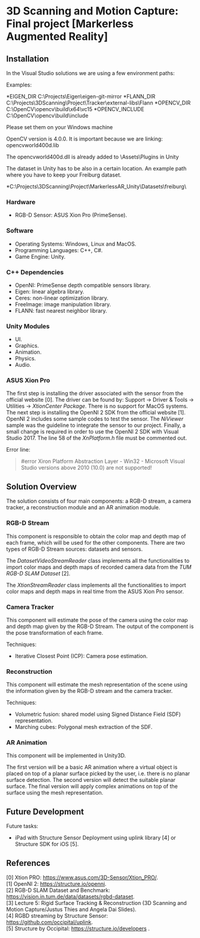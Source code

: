 # 3D Scanning and Motion Capture: Final project [Markerless Augmented Reality]

## Installation
In the Visual Studio solutions we are using a few environment paths:

Examples:

*EIGEN_DIR       C:\Projects\Eigen\eigen-git-mirror
*FLANN_DIR       C:\Projects\3DScanning\Project\Tracker\external-libs\Flann
*OPENCV_DIR      C:\OpenCV\opencv\build\x64\vc15
*OPENCV_INCLUDE  C:\OpenCV\opencv\build\include

Please set them on your Windows machine

OpenCV version is 4.0.0. It is important because we are linking: opencvworld400d.lib

The opencvworld400d.dll is already added to \Assets\Plugins in Unity

The dataset in Unity has to be also in a certain location.
An example path where you have to keep your Freiburg dataset.

*C:\Projects\3DScanning\Project\MarkerlessAR_Unity\Datasets\freiburg\

### Hardware
* RGB-D Sensor: ASUS Xion Pro (PrimeSense).

### Software
* Operating Systems: Windows, Linux and MacOS.
* Programming Languages: C++, C#.
* Game Engine: Unity.

### C++ Dependencies
* OpenNI: PrimeSense depth compatible sensors library.
* Eigen: linear algebra library.
* Ceres: non-linear optimization library.
* FreeImage: image manipulation library.
* FLANN: fast nearest neighbor library.

### Unity Modules
* UI.
* Graphics.
* Animation.
* Physics.
* Audio.

### ASUS Xion Pro

The first step is installing the driver associated with the sensor from the official website [0]. The driver can be found by: Support -> Driver & Tools -> Utilities -> *XtionCenter Package*. There is no support for MacOS systems. The next step is installing the OpenNI 2 SDK from the official website [1]. OpenNI 2 includes some sample codes to test the sensor. The *NiViewer* sample was the guideline to integrate the sensor to our project. Finally, a small change is required in order to use the OpenNI 2 SDK with Visual Studio 2017. The line 58 of the *XnPlatform.h* file must be commented out.

Error line:  
> #error Xiron Platform Abstraction Layer - Win32 - Microsoft Visual Studio versions above 2010 (10.0) are not supported!

## Solution Overview

The solution consists of four main components: a RGB-D stream, a camera tracker, a reconstruction module and an AR animation module.

### RGB-D Stream

This component is responsible to obtain the color map and depth map of each frame, which will be used for the other components. There are two types of RGB-D Stream sources: datasets and sensors.

The *DatasetVideoStreamReader* class implements all the functionalities to import color maps and depth maps of recorded camera data from the *TUM RGB-D SLAM Dataset* [2].

The *XtionStreamReader* class implements all the functionalities to import color maps and depth maps in real time from the ASUS Xion Pro sensor.  

### Camera Tracker

This component will estimate the pose of the camera using the color map and depth map given by the RGB-D Stream. The output of the component is the pose transformation of each frame.

Techniques:
* Iterative Closest Point (ICP): Camera pose estimation.

### Reconstruction

This component will estimate the mesh representation of the scene using the information given by the RGB-D stream and the camera tracker.

Techniques:
* Volumetric fusion: shared model using Signed Distance Field (SDF) representation.
* Marching cubes: Polygonal mesh extraction of the SDF.

### AR Animation

This component will be implemented in Unity3D.

The first version will be a basic AR animation where a virtual object is placed on top of a planar surface picked by the user, i.e. there is no planar surface detection. The second version will detect the suitable planar surface. The final version will apply complex animations on top of the surface using the mesh representation.

## Future Development

Future tasks:
* iPad with Structure Sensor Deployment using uplink library [4] or Structure SDK for iOS [5].

## References

[0] Xtion PRO: https://www.asus.com/3D-Sensor/Xtion_PRO/.     
[1] OpenNI 2: https://structure.io/openni.  
[2] RGB-D SLAM Dataset and Benchmark: https://vision.in.tum.de/data/datasets/rgbd-dataset.  
[3] Lecture 5: Rigid Surface Tracking & Reconstruction (3D Scanning and Motion Capture/Justus Thies and Angela Dai Slides).  
[4] RGBD streaming by Structure Sensor: https://github.com/occipital/uplink.  
[5] Structure by Occipital: https://structure.io/developers .  